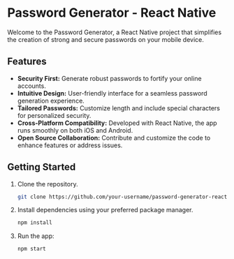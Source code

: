# Password Generator - React Native

Welcome to the Password Generator, a React Native project that simplifies the creation of strong and secure passwords on your mobile device.

## Features

- **Security First:** Generate robust passwords to fortify your online accounts.
- **Intuitive Design:** User-friendly interface for a seamless password generation experience.
- **Tailored Passwords:** Customize length and include special characters for personalized security.
- **Cross-Platform Compatibility:** Developed with React Native, the app runs smoothly on both iOS and Android.
- **Open Source Collaboration:** Contribute and customize the code to enhance features or address issues.

## Getting Started

1. Clone the repository.
   ```bash
   git clone https://github.com/your-username/password-generator-react-native.git
2. Install dependencies using your preferred package manager.
   ```bash
   npm install
3. Run the app:
   ```bash
   npm start
     
